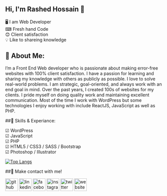 ## Hi, I'm Rashed Hossain 👋 <br/>

 🖥 I am Web Developer <br/>
 ⌨ Fresh hand Code <br/>
 😊 Client satisfaction <br/>
 💡 Like to shareing knowledge

## 📝 About Me: <br/>

I’m a Front End Web developer who is passionate about making error-free websites with 100% client satisfaction. I have a passion for learning and sharing my knowledge with others as publicly as possible. I love to solve real-world problems. I am strategic, goal-oriented, and always work with an end goal in mind. Over the past years, I created 100s of websites for my clients. I pride myself on doing quality work and maintaining excellent communication. Most of the time I work with WordPress but some technologies I enjoy working with include ReactJS, JavaScript as well as PHP.

##📌 Skills & Experiance: <br/>

☑ WordPress <br/>
☑ JavaScript <br/> 
☑ PHP <br/>
☑ HTML5 / CSS3 / SASS / Bootstrap <br/> 
☑ Photoshop / Illustrator <br/>

[![Top Langs](https://github-readme-stats.vercel.app/api/top-langs/?username=rashedhossain25)](https://github.com/anuraghazra/github-readme-stats)

##🤝 Make contact with me!



[<img src='https://cdn.jsdelivr.net/npm/simple-icons@3.0.1/icons/github.svg' alt='github' height='40'>](https://github.com/rashedhossain25)  [<img src='https://cdn.jsdelivr.net/npm/simple-icons@3.0.1/icons/linkedin.svg' alt='linkedin' height='40'>](https://www.linkedin.com/in/rashedhossain25/)  [<img src='https://cdn.jsdelivr.net/npm/simple-icons@3.0.1/icons/facebook.svg' alt='facebook' height='40'>](https://www.facebook.com/rashedhossain25)  [<img src='https://cdn.jsdelivr.net/npm/simple-icons@3.0.1/icons/instagram.svg' alt='instagram' height='40'>](https://www.instagram.com/rashedhossain25/)  [<img src='https://cdn.jsdelivr.net/npm/simple-icons@3.0.1/icons/twitter.svg' alt='twitter' height='40'>](https://twitter.com/rashedhossain25)  [<img src='https://cdn.jsdelivr.net/npm/simple-icons@3.0.1/icons/icloud.svg' alt='website' height='40'>](https://rashedhossain.fun/)  






